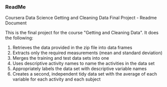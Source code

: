 ### ReadMe

Coursera Data Science
Getting and Cleaning Data Final Project - Readme Document

This is the final project for the course "Getting and Cleaning Data". It does the following:

1. Retrieves the data provided in the zip file into data frames
2. Extracts only the required measurements (mean and standard deviation)
3. Merges the training and test data sets into one
4. Uses descriptive activity names to name the activities in the data set
5. Appropriately labels the data set with descriptive variable names
6. Creates a second, independent tidy data set with the average of each variable for each activity and each subject
